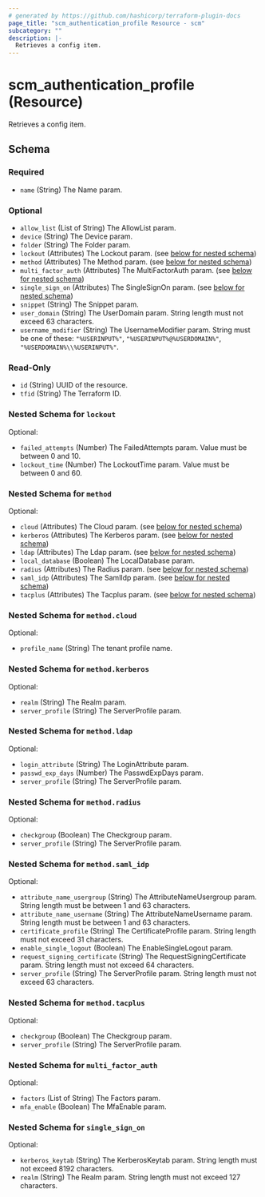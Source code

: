 ```yaml
---
# generated by https://github.com/hashicorp/terraform-plugin-docs
page_title: "scm_authentication_profile Resource - scm"
subcategory: ""
description: |-
  Retrieves a config item.
---
```


# scm_authentication_profile (Resource)

Retrieves a config item.



<!-- schema generated by tfplugindocs -->
## Schema

### Required

- `name` (String) The Name param.

### Optional

- `allow_list` (List of String) The AllowList param.
- `device` (String) The Device param.
- `folder` (String) The Folder param.
- `lockout` (Attributes) The Lockout param. (see [below for nested schema](#nestedatt--lockout))
- `method` (Attributes) The Method param. (see [below for nested schema](#nestedatt--method))
- `multi_factor_auth` (Attributes) The MultiFactorAuth param. (see [below for nested schema](#nestedatt--multi_factor_auth))
- `single_sign_on` (Attributes) The SingleSignOn param. (see [below for nested schema](#nestedatt--single_sign_on))
- `snippet` (String) The Snippet param.
- `user_domain` (String) The UserDomain param. String length must not exceed 63 characters.
- `username_modifier` (String) The UsernameModifier param. String must be one of these: `"%USERINPUT%"`, `"%USERINPUT%@%USERDOMAIN%"`, `"%USERDOMAIN%\\%USERINPUT%"`.

### Read-Only

- `id` (String) UUID of the resource.
- `tfid` (String) The Terraform ID.

<a id="nestedatt--lockout"></a>
### Nested Schema for `lockout`

Optional:

- `failed_attempts` (Number) The FailedAttempts param. Value must be between 0 and 10.
- `lockout_time` (Number) The LockoutTime param. Value must be between 0 and 60.


<a id="nestedatt--method"></a>
### Nested Schema for `method`

Optional:

- `cloud` (Attributes) The Cloud param. (see [below for nested schema](#nestedatt--method--cloud))
- `kerberos` (Attributes) The Kerberos param. (see [below for nested schema](#nestedatt--method--kerberos))
- `ldap` (Attributes) The Ldap param. (see [below for nested schema](#nestedatt--method--ldap))
- `local_database` (Boolean) The LocalDatabase param.
- `radius` (Attributes) The Radius param. (see [below for nested schema](#nestedatt--method--radius))
- `saml_idp` (Attributes) The SamlIdp param. (see [below for nested schema](#nestedatt--method--saml_idp))
- `tacplus` (Attributes) The Tacplus param. (see [below for nested schema](#nestedatt--method--tacplus))

<a id="nestedatt--method--cloud"></a>
### Nested Schema for `method.cloud`

Optional:

- `profile_name` (String) The tenant profile name.


<a id="nestedatt--method--kerberos"></a>
### Nested Schema for `method.kerberos`

Optional:

- `realm` (String) The Realm param.
- `server_profile` (String) The ServerProfile param.


<a id="nestedatt--method--ldap"></a>
### Nested Schema for `method.ldap`

Optional:

- `login_attribute` (String) The LoginAttribute param.
- `passwd_exp_days` (Number) The PasswdExpDays param.
- `server_profile` (String) The ServerProfile param.


<a id="nestedatt--method--radius"></a>
### Nested Schema for `method.radius`

Optional:

- `checkgroup` (Boolean) The Checkgroup param.
- `server_profile` (String) The ServerProfile param.


<a id="nestedatt--method--saml_idp"></a>
### Nested Schema for `method.saml_idp`

Optional:

- `attribute_name_usergroup` (String) The AttributeNameUsergroup param. String length must be between 1 and 63 characters.
- `attribute_name_username` (String) The AttributeNameUsername param. String length must be between 1 and 63 characters.
- `certificate_profile` (String) The CertificateProfile param. String length must not exceed 31 characters.
- `enable_single_logout` (Boolean) The EnableSingleLogout param.
- `request_signing_certificate` (String) The RequestSigningCertificate param. String length must not exceed 64 characters.
- `server_profile` (String) The ServerProfile param. String length must not exceed 63 characters.


<a id="nestedatt--method--tacplus"></a>
### Nested Schema for `method.tacplus`

Optional:

- `checkgroup` (Boolean) The Checkgroup param.
- `server_profile` (String) The ServerProfile param.



<a id="nestedatt--multi_factor_auth"></a>
### Nested Schema for `multi_factor_auth`

Optional:

- `factors` (List of String) The Factors param.
- `mfa_enable` (Boolean) The MfaEnable param.


<a id="nestedatt--single_sign_on"></a>
### Nested Schema for `single_sign_on`

Optional:

- `kerberos_keytab` (String) The KerberosKeytab param. String length must not exceed 8192 characters.
- `realm` (String) The Realm param. String length must not exceed 127 characters.
